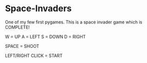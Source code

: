 # Space-Invaders
One of my few first pygames. This is a space invader game which is COMPLETE!

W = UP
A = LEFT
S = DOWN 
D = RIGHT

SPACE = SHOOT

LEFT/RIGHT CLICK = START
